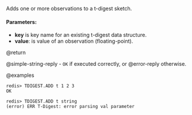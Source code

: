 Adds one or more observations to a t-digest sketch.

#### Parameters:

* **key** is key name for an existing t-digest data structure.
* **value**: is value of an observation (floating-point).

@return

@simple-string-reply - `OK` if executed correctly, or @error-reply otherwise.

@examples

```
redis> TDIGEST.ADD t 1 2 3
OK
```

```
redis> TDIGEST.ADD t string
(error) ERR T-Digest: error parsing val parameter
```
